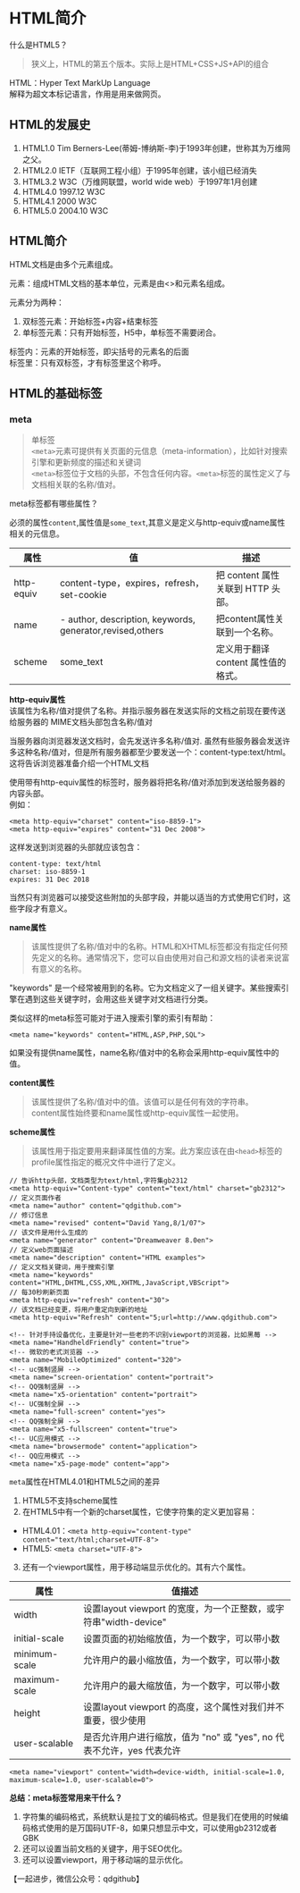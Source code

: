 
# HTML简介  
  
什么是HTML5？  
> 狭义上，HTML的第五个版本。实际上是HTML+CSS+JS+API的组合  
  
HTML：Hyper Text MarkUp Language  
解释为超文本标记语言，作用是用来做网页。  
  
## HTML的发展史  
1. HTML1.0 Tim Berners-Lee(蒂姆-博纳斯-李)于1993年创建，世称其为万维网之父。  
2. HTML2.0 IETF（互联网工程小组）于1995年创建，该小组已经消失  
3. HTML3.2 W3C（万维网联盟，world wide web）于1997年1月创建  
4. HTML4.0 1997.12 W3C  
5. HTML4.1 2000 W3C  
6. HTML5.0 2004.10 W3C  
  
  
## HTML简介  
  
HTML文档是由多个元素组成。  
  
元素：组成HTML文档的基本单位，元素是由<>和元素名组成。  
  
元素分为两种：  
1. 双标签元素：开始标签+内容+结束标签  
2. 单标签元素：只有开始标签，H5中，单标签不需要闭合。  
  
标签内：元素的开始标签，即尖括号的元素名的后面  
标签里：只有双标签，才有标签里这个称呼。  
  
## HTML的基础标签  
  
### meta  
> 单标签  
> `<meta>`元素可提供有关页面的元信息（meta-information），比如针对搜索引擎和更新频度的描述和关键词  
> `<meta>`标签位于文档的头部，不包含任何内容。`<meta>`标签的属性定义了与文档相关联的名称/值对。  
  
meta标签都有哪些属性？  
  
必须的属性`content`,属性值是`some_text`,其意义是定义与http-equiv或name属性相关的元信息。  
  
  
| 属性 | 值 |描述|  
|--|--|--|  
| http-equiv |content-type，expires，refresh，set-cookie |把 content 属性关联到 HTTP 头部。|  
| name | - author, description, keywords, generator,revised,others | 把content属性关联到一个名称。 |  
| scheme | some_text | 定义用于翻译 content 属性值的格式。 |  
  
  
**http-equiv属性**  
该属性为名称/值对提供了名称。并指示服务器在发送实际的文档之前现在要传送给服务器的 MIME文档头部包含名称/值对  
  
当服务器向浏览器发送文档时，会先发送许多名称/值对. 虽然有些服务器会发送许多这种名称/值对，但是所有服务器都至少要发送一个：content-type:text/html。这将告诉浏览器准备介绍一个HTML文档  
  
使用带有http-equiv属性的<meta>标签时，服务器将把名称/值对添加到发送给服务器的内容头部。  
例如：  
```  
<meta http-equiv="charset" content="iso-8859-1">  
<meta http-equiv="expires" content="31 Dec 2008">  
```  
  
这样发送到浏览器的头部就应该包含：  
```  
content-type: text/html  
charset: iso-8859-1  
expires: 31 Dec 2018  
```  
当然只有浏览器可以接受这些附加的头部字段，并能以适当的方式使用它们时，这些字段才有意义。  
  
**name属性**  
> 该属性提供了名称/值对中的名称。HTML和XHTML标签都没有指定任何预先定义的<meta>名称。通常情况下，您可以自由使用对自己和源文档的读者来说富有意义的名称。  
  
"keywords" 是一个经常被用到的名称。它为文档定义了一组关键字。某些搜索引擎在遇到这些关键字时，会用这些关键字对文档进行分类。  
  
类似这样的meta标签可能对于进入搜索引擎的索引有帮助：  
```  
<meta name="keywords" content="HTML,ASP,PHP,SQL">  
```  
  
如果没有提供name属性，name名称/值对中的名称会采用http-equiv属性中的值。  
  
  
**content属性**  
> 该属性提供了名称/值对中的值。该值可以是任何有效的字符串。  
> content属性始终要和name属性或http-equiv属性一起使用。  
  
**scheme属性**  
> 该属性用于指定要用来翻译属性值的方案。此方案应该在由`<head>`标签的profile属性指定的概况文件中进行了定义。  
  
```  
// 告诉http头部，文档类型为text/html,字符集gb2312  
<meta http-equiv="Content-type" content="text/html" charset="gb2312">  
// 定义页面作者  
<meta name="author" content="qdgithub.com">  
// 修订信息  
<meta name="revised" content="David Yang,8/1/07">  
// 该文件是用什么生成的  
<meta name="generator" content="Dreamweaver 8.0en">  
// 定义web页面描述  
<meta name="description" content="HTML examples">  
// 定义文档关键词，用于搜索引擎  
<meta name="keywords" content="HTML,DHTML,CSS,XML,XHTML,JavaScript,VBScript">  
// 每30秒刷新页面  
<meta http-equiv="refresh" content="30">  
// 该文档已经变更，将用户重定向到新的地址  
<meta http-equiv="Refresh" content="5;url=http://www.qdgithub.com">  
  
<!-- 针对手持设备优化，主要是针对一些老的不识别viewport的浏览器，比如黑莓 -->  
<meta name="HandheldFriendly" content="true">  
<!-- 微软的老式浏览器 -->  
<meta name="MobileOptimized" content="320">  
<!-- uc强制竖屏 -->  
<meta name="screen-orientation" content="portrait">  
<!-- QQ强制竖屏 -->  
<meta name="x5-orientation" content="portrait">  
<!-- UC强制全屏 -->  
<meta name="full-screen" content="yes">  
<!-- QQ强制全屏 -->  
<meta name="x5-fullscreen" content="true">  
<!-- UC应用模式 -->  
<meta name="browsermode" content="application">  
<!-- QQ应用模式 -->  
<meta name="x5-page-mode" content="app">  
```  
  
`meta`属性在HTML4.01和HTML5之间的差异  
  
1. HTML5不支持scheme属性  
2. 在HTML5中有一个新的charset属性，它使字符集的定义更加容易：  
- HTML4.01：`<meta http-equiv="content-type" content="text/html;charset=UTF-8">`  
- HTML5: `<meta charset="UTF-8">`  
  
3. 还有一个viewport属性，用于移动端显示优化的。其有六个属性。  



| 属性 | 值描述 |  
|--|--|
| width | 设置layout viewport 的宽度，为一个正整数，或字符串"width-device" |  
| initial-scale | 设置页面的初始缩放值，为一个数字，可以带小数 |  
| minimum-scale | 允许用户的最小缩放值，为一个数字，可以带小数 |  
| maximum-scale | 允许用户的最大缩放值，为一个数字，可以带小数 |  
| height | 设置layout viewport 的高度，这个属性对我们并不重要，很少使用 |  
| user-scalable | 是否允许用户进行缩放，值为 "no" 或 "yes", no 代表不允许，yes 代表允许 |  
  
```  
<meta name="viewport" content="width=device-width, initial-scale=1.0, maximum-scale=1.0, user-scalable=0">  
```  
  
**总结：meta标签常用来干什么？**  
  
1. 字符集的编码格式，系统默认是拉丁文的编码格式。但是我们在使用的时候编码格式使用的是万国码UTF-8，如果只想显示中文，可以使用gb2312或者GBK  
2. 还可以设置当前文档的关键字，用于SEO优化。  
3. 还可以设置viewport，用于移动端的显示优化。  
  
  
【一起进步，微信公众号：qdgithub】
<!--stackedit_data:
eyJoaXN0b3J5IjpbLTEyMjI4ODc5MzIsODc3Nzc0NDkyXX0=
-->
